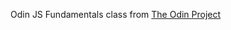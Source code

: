 Odin JS Fundamentals class from <a href="https://www.theodinproject.com/courses/web-development-101">The Odin Project</a>

